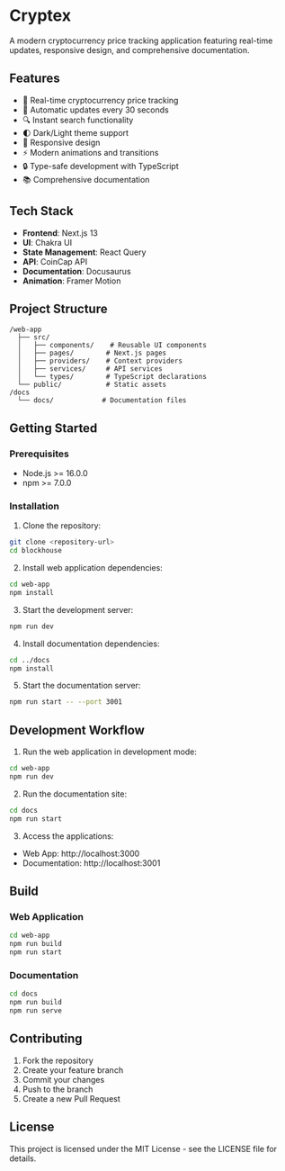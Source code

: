 # Cryptex

A modern cryptocurrency price tracking application featuring real-time updates, responsive design, and comprehensive documentation.

## Features

- 🚀 Real-time cryptocurrency price tracking
- 🔄 Automatic updates every 30 seconds
- 🔍 Instant search functionality
- 🌓 Dark/Light theme support
- 📱 Responsive design
- ⚡ Modern animations and transitions
- 🔒 Type-safe development with TypeScript
- 📚 Comprehensive documentation

## Tech Stack

- **Frontend**: Next.js 13
- **UI**: Chakra UI
- **State Management**: React Query
- **API**: CoinCap API
- **Documentation**: Docusaurus
- **Animation**: Framer Motion

## Project Structure

```
/web-app
  ├── src/
  │   ├── components/    # Reusable UI components
  │   ├── pages/        # Next.js pages
  │   ├── providers/    # Context providers
  │   ├── services/     # API services
  │   └── types/        # TypeScript declarations
  └── public/           # Static assets
/docs
  └── docs/            # Documentation files
```

## Getting Started

### Prerequisites

- Node.js >= 16.0.0
- npm >= 7.0.0

### Installation

1. Clone the repository:
```bash
git clone <repository-url>
cd blockhouse
```

2. Install web application dependencies:
```bash
cd web-app
npm install
```

3. Start the development server:
```bash
npm run dev
```

4. Install documentation dependencies:
```bash
cd ../docs
npm install
```

5. Start the documentation server:
```bash
npm run start -- --port 3001
```

## Development Workflow

1. Run the web application in development mode:
```bash
cd web-app
npm run dev
```

2. Run the documentation site:
```bash
cd docs
npm run start
```

3. Access the applications:
- Web App: http://localhost:3000
- Documentation: http://localhost:3001

## Build

### Web Application
```bash
cd web-app
npm run build
npm run start
```

### Documentation
```bash
cd docs
npm run build
npm run serve
```

## Contributing

1. Fork the repository
2. Create your feature branch
3. Commit your changes
4. Push to the branch
5. Create a new Pull Request

## License

This project is licensed under the MIT License - see the LICENSE file for details.
